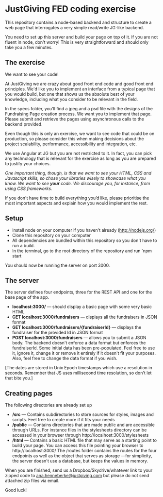 # JustGiving FED coding exercise #

This repository contains a node-based backend and structure to create a web page that interrogates a very simple read/write JG-like backend.

You need to set up this server and build your page on top of it. If you are not fluent in node, don't worry! This is very straightforward and should only take you a few minutes.

## The exercise ##

We want to see your code!

At JustGiving we are crazy about good front end code and good front end principles. We'd like you to implement an interface from a typical page that you would build, but one that shows us the absolute best of your knowledge, including what you consider to be relevant in the field.

In the specs folder, you'll find a jpeg and a psd file with the designs of the Fundraising Page creation process. We want you to implement that page. Please submit and retrieve the pages using asynchronous calls to the backend provided.

Even though this is only an exercise, we want to see code that could be on production, so please consider this when making decisions about the project scalability, performance, accessibility and integration, etc.

We use Angular at JG but you are not restricted to it. In fact, you can pick any technology that is relevant for the exercise as long as you are prepared to justify your choices.

*One important thing, though, is that we want to see your HTML, CSS and Javascript skills, so chose your libraries wisely to showcase what you know. We want to see **your** code. We discourage you, for instance, from using CSS frameworks.*


If you don't have time to build everything you’d like, please prioritise the most important aspects and explain how you would implement the rest.

## Setup ##

* Install node on your computer if you haven't already (http://nodejs.org/)
* Clone this repository on your computer
* All dependencies are bundled within this repository so you don't have to run a build.
* In the terminal, go to the root directory of the repository and run `npm start

You should now be running the server on port 3000.

## The server ##

The server defines four endpoints, three for the REST API and one for the base page of the app.

* **localhost:3000/** — should display a basic page with some very basic HTML
* **GET localhost:3000/fundraisers** — displays all the fundraisers in JSON format
* **GET localhost:3000/fundraisers/{fundraiserId}** — displays the fundraiser for the provided Id in JSON format
* **POST localhost:3000/fundraisers** — allows you to submit a JSON body. The backend doesn't enforce a data format but enforces the fundraiserId. Some initial data has been pre-populated. Feel free to use it, ignore it, change it or remove it entirely if it doesn't fit your purposes. Also, feel free to change the data format if you wish.

[The dates are stored in Unix Epoch timestamps which use a resolution in seconds. Remember that JS uses millisecond time resolution, so don't let that bite you.]

## Creating pages ##

The following directories are already set up

* **/src** — Contains subdirectories to store sources for styles, images and scripts. Feel free to create more if it fits your needs
* **/public** — Contains directories that are made public and are accessible through URLs. For instance files in the stylesheets directory can be accessed in your browser through http://localhost:3000/stylesheets
* **/html** — Contains a basic HTML file that may serve as a starting point to build your page. You can access this file pointing your browser to http://localhost:3000/
The /routes folder contains the routes for the four endpoints as well as the object that serves as storage —for simplicity, the server doesn't use a database, but keeps the values in memory.

When you are finished, send us a Dropbox/Skydrive/whatever link to your zipped  code to ana.henneberke@justgiving.com but please do not send attached zip files via email.

Good luck!
